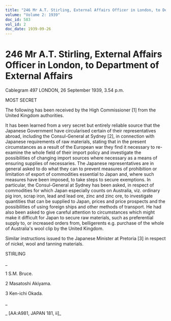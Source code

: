 ```yaml
---
title: "246 Mr A.T. Stirling, External Affairs Officer in London, to Department of External Affairs"
volume: "Volume 2: 1939"
doc_id: 583
vol_id: 2
doc_date: 1939-09-26
---
```


# 246 Mr A.T. Stirling, External Affairs Officer in London, to Department of External Affairs

Cablegram 497 LONDON, 26 September 1939, 3.54 p.m.

MOST SECRET

The following has been received by the High Commissioner [1] from the United Kingdom authorities.

It has been learned from a very secret but entirely reliable source that the Japanese Government have circularised certain of their representatives abroad, including the Consul-General at Sydney [2], in connection with Japanese requirements of raw materials, stating that in the present circumstances as a result of the European war they find it necessary to re-examine the whole field of their import policy and investigate the possibilities of changing import sources where necessary as a means of ensuring supplies of necessaries. The Japanese representatives are in general asked to do what they can to prevent measures of prohibition or limitation of export of commodities essential to Japan and, where such measures have been imposed, to take steps to secure exemptions. In particular, the Consul-General at Sydney has been asked, in respect of commodities for which Japan especially counts on Australia, viz. ordinary pig iron, scrap iron, lead and lead ore, zinc and zinc ore, to investigate quantities that can be supplied to Japan, prices and price prospects and the possibilities of using foreign ships and other methods of transport. He had also been asked to give careful attention to circumstances which might make it difficult for Japan to secure raw materials, such as preferential supply to, or increased orders from, belligerents e.g. purchase of the whole of Australia's wool clip by the United Kingdom.

Similar instructions issued to the Japanese Minister at Pretoria [3] in respect of nickel, wool and tanning materials.

STIRLING

_

1 S.M. Bruce.

2 Masatoshi Akiyama.

3 Ken-ichi Okada.

_

_ [AA:A981, JAPAN 181, ii]_
